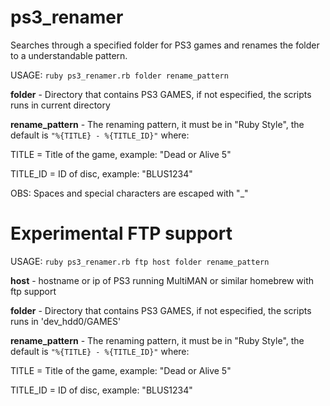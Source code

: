 ps3_renamer
===========

Searches through a specified folder for PS3 games and renames the folder to a understandable pattern.


USAGE:
  `ruby ps3_renamer.rb folder rename_pattern`

  **folder**    - Directory that contains PS3 GAMES, if not especified, the scripts runs in current directory

  **rename_pattern**   - The renaming pattern, it must be in "Ruby Style", the default is `"%{TITLE} - %{TITLE_ID}"` where:

  TITLE     = Title of the game, example: "Dead or Alive 5"
  
  TITLE_ID  = ID of disc, example: "BLUS1234"

  OBS: Spaces and special characters are escaped with "_"

# Experimental FTP support

USAGE:
  `ruby ps3_renamer.rb ftp host folder rename_pattern`

  **host**    - hostname or ip of PS3 running MultiMAN or similar homebrew with ftp support

  **folder**    - Directory that contains PS3 GAMES, if not especified, the scripts runs in 'dev_hdd0/GAMES'

  **rename_pattern**   - The renaming pattern, it must be in "Ruby Style", the default is `"%{TITLE} - %{TITLE_ID}"` where:

  TITLE     = Title of the game, example: "Dead or Alive 5"
  
  TITLE_ID  = ID of disc, example: "BLUS1234"
